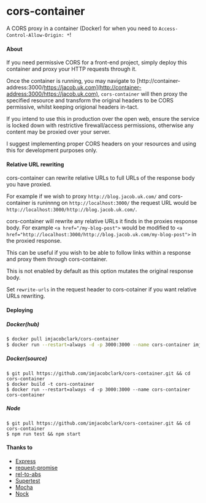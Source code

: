 # cors-container

A CORS proxy in a container (Docker) for when you need to `Access-Control-Allow-Origin: *`! 

#### About

If you need permissive CORS for a front-end project, simply deploy this container and proxy your HTTP requests through it.

Once the container is running, you may navigate to [http://container-address:3000/https://jacob.uk.com](http://container-address:3000/https://jacob.uk.com), `cors-container` will then proxy the specified resource and transform the original headers to be CORS permissive, whilst keeping origional headers in-tact.

If you intend to use this in production over the open web, ensure the service is locked down with restrictive firewall/access permissions, otherwise any content may be proxied over your server.

I suggest implementing proper CORS headers on your resources and using this for development purposes only.

#### Relative URL rewriting 

cors-container can rewrite relative URLs to full URLs of the response body you have proxied. 

For example if we wish to proxy `http://blog.jacob.uk.com/` and cors-container is runinnng on `http://localhost:3000/` the request URL would be `http://localhost:3000/http://blog.jacob.uk.com/`.

cors-container will rewrite any relative URLs it finds in the proxies response body. For example `<a href="/my-blog-post">` would be modified to `<a href="http://localhost:3000/http://blog.jacob.uk.com/my-blog-post">` in the proxied response.

This can be useful if you wish to be able to follow links within a response and proxy them through cors-container. 

This is not enabled by default as this option mutates the original response body. 

Set `rewrite-urls` in the request header to cors-cotainer if you want relative URLs rewriting.

#### Deploying

##### Docker(hub)

```bash
$ docker pull imjacobclark/cors-container
$ docker run --restart=always -d -p 3000:3000 --name cors-container imjacobclark/cors-container
```

##### Docker(source)

```shell
$ git pull https://github.com/imjacobclark/cors-container.git && cd cors-container
$ docker build -t cors-container
$ docker run --restart=always -d -p 3000:3000 --name cors-container cors-container
```

##### Node

```shell
$ git pull https://github.com/imjacobclark/cors-container.git && cd cors-container
$ npm run test && npm start
```

#### Thanks to

* [Express](http://expressjs.com/)
* [request-promise](https://github.com/request/request-promise)
* [rel-to-abs](https://github.com/auth0/rel-to-abs)
* [Supertest](https://github.com/visionmedia/supertest)
* [Mocha](http://mochajs.org/)
* [Nock](https://github.com/pgte/nock)
